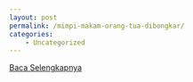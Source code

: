 ```yaml
---
layout: post
permalink: /mimpi-makam-orang-tua-dibongkar/
categories:
    - Uncategorized
---
```


[Baca Selengkapnya](/09)